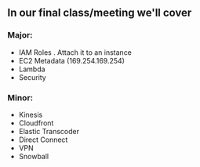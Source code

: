 ## In our final class/meeting we'll cover

### Major:
- IAM Roles . Attach it to an instance
- EC2 Metadata (169.254.169.254)
- Lambda
- Security

### Minor:
- Kinesis
- Cloudfront
- Elastic Transcoder
- Direct Connect 
- VPN
- Snowball
